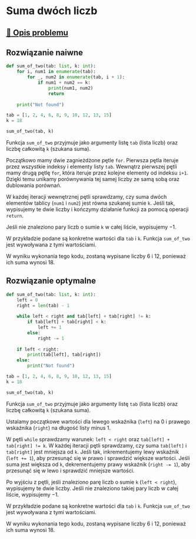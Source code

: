 # Suma dwóch liczb

## [:link: Opis problemu](../../../../algorithms/searching/sum-of-two.md)

## Rozwiązanie naiwne

```python linenums="1"
def sum_of_two(tab: list, k: int):
    for i, num1 in enumerate(tab):
        for _, num2 in enumerate(tab, i + 1):
            if num1 + num2 == k:
                print(num1, num2)
                return
                
    print("Not found")

tab = [1, 2, 4, 6, 8, 9, 10, 12, 13, 15]
k = 18

sum_of_two(tab, k)
```

Funkcja `sum_of_two` przyjmuje jako argumenty listę `tab` (lista liczb) oraz liczbę całkowitą `k` (szukana suma).

Początkowo mamy dwie zagnieżdżone pętle `for`. Pierwsza pętla iteruje przez wszystkie indeksy i elementy listy `tab`. Wewnątrz pierwszej pętli mamy drugą pętlę `for`, która iteruje przez kolejne elementy od indeksu `i+1`. Dzięki temu unikamy porównywania tej samej liczby ze samą sobą oraz dublowania porównań.

W każdej iteracji wewnętrznej pętli sprawdzamy, czy suma dwóch elementów tablicy (`num1` i `num2`) jest równa szukanej sumie `k`. Jeśli tak, wypisujemy te dwie liczby i kończymy działanie funkcji za pomocą operacji `return`.

Jeśli nie znaleziono pary liczb o sumie `k` w całej liście, wypisujemy $-1$.

W przykładzie podane są konkretne wartości dla `tab` i `k`. Funkcja `sum_of_two` jest wywoływana z tymi wartościami.

W wyniku wykonania tego kodu, zostaną wypisane liczby $6$ i $12$, ponieważ ich suma wynosi $18$.

## Rozwiązanie optymalne

```python linenums="1"
def sum_of_two(tab: list, k: int):
    left = 0
    right = len(tab) - 1
    
    while left < right and tab[left] + tab[right] != k:
        if tab[left] + tab[right] < k:
            left += 1
        else:
            right -= 1
            
    if left < right:
        print(tab[left], tab[right])
    else:
        print("Not found")

tab = [1, 2, 4, 6, 8, 9, 10, 12, 13, 15]
k = 18

sum_of_two(tab, k)
```

Funkcja `sum_of_two` przyjmuje jako argumenty listę `tab` (lista liczb) oraz liczbę całkowitą `k` (szukana suma).

Ustalamy początkowe wartości dla lewego wskaźnika (`left`) na $0$ i prawego wskaźnika (`right`) na długość listy minus 1.

W pętli `while` sprawdzamy warunek: `left < right` oraz `tab[left] + tab[right] != k`. W każdej iteracji pętli sprawdzamy, czy suma `tab[left]` i `tab[right]` jest mniejsza od `k`. Jeśli tak, inkrementujemy lewy wskaźnik (`left += 1`), aby przesunąć się w prawo i sprawdzić większe wartości. Jeśli suma jest większa od `k`, dekrementujemy prawy wskaźnik (`right -= 1`), aby przesunąć się w lewo i sprawdzić mniejsze wartości.

Po wyjściu z pętli, jeśli znaleziono parę liczb o sumie `k` (`left < right`), wypisujemy te dwie liczby. Jeśli nie znaleziono takiej pary liczb w całej liście, wypisujemy $-1$.

W przykładzie podane są konkretne wartości dla `tab` i `k`. Funkcja `sum_of_two` jest wywoływana z tymi wartościami.

W wyniku wykonania tego kodu, zostaną wypisane liczby $6$ i $12$, ponieważ ich suma wynosi $18$.
